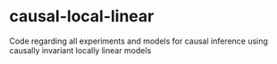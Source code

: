 # causal-local-linear
Code regarding all experiments and models for causal inference using causally invariant locally linear models

